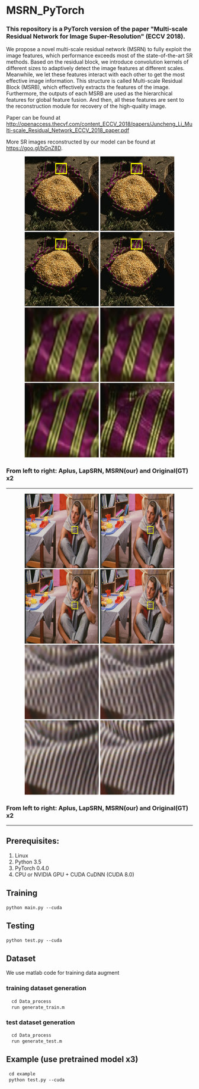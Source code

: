 # MSRN_PyTorch
### This repository is a PyTorch version of the paper "Multi-scale Residual Network for Image Super-Resolution" (ECCV 2018).

We propose a novel multi-scale residual network (MSRN) to fully exploit the image features, which performance exceeds most of the state-of-the-art SR methods. 
Based on the residual block, we introduce convolution kernels of different sizes to adaptively detect the image features at different scales. 
Meanwhile, we let these features interact with each other to get the most effective image information. 
This structure is called Multi-scale Residual Block (MSRB), which effectively extracts the features of the image. 
Furthermore, the outputs of each MSRB are used as the hierarchical features for global feature fusion. 
And then, all these features are sent to the reconstruction module for recovery of the high-quality image. 



Paper can be found at http://openaccess.thecvf.com/content_ECCV_2018/papers/Juncheng_Li_Multi-scale_Residual_Network_ECCV_2018_paper.pdf


More SR images reconstructed by our model can be found at https://goo.gl/bGnZ8D.



<p align="center">
<img src="images/mark_58060_x2_Aplus.png" width="200px" height="200px"/> <img src="images/mark_58060_x2_LapSRN.png" width="200px" height="200px"/>  <img src="images/mark_58060_2x.png" width="200px" height="200px"/>  <img src="images/mark_58060_x2_GT.png" width="200px" height="200px"/> 
<img src="images/58060_x2_Aplus.png" width="200px" height="200px"/> <img src="images/58060_x2_LapSRN.png" width="200px" height="200px"/>  <img src="images/58060_2x.png" width="200px" height="200px"/>  <img src="images/58060_x2_GT.png" width="200px" height="200px"/>
</p>

### From left to right: Aplus, LapSRN, MSRN(our) and Original(GT) x2
---------------------

<p align="center">
<img src="images/mark_barbara_x2_Aplus.png" width="200px" height="200px"/> <img src="images/mark_barbara_x2_LapSRN.png" width="200px" height="200px"/>  <img src="images/mark_barbara_2x_MSRN.png" width="200px" height="200px"/>  <img src="images/mark_barbara_x2_GT.png" width="200px" height="200px"/> 
<img src="images/barbara_x2_Aplus.png" width="200px" height="200px"/> <img src="images/barbara_x2_LapSRN.png" width="200px" height="200px"/>  <img src="images/barbara_2x_MSRN.png" width="200px" height="200px"/>  <img src="images/barbara_x2_GT.png" width="200px" height="200px"/>
</p>

### From left to right: Aplus, LapSRN, MSRN(our) and Original(GT) x2
---------------------


## Prerequisites:
1. Linux
2. Python 3.5
3. PyTorch 0.4.0
3. CPU or NVIDIA GPU + CUDA CuDNN (CUDA 8.0)

## Training
	python main.py --cuda
## Testing
	python test.py --cuda   

## Dataset
We use matlab code for training data augment

### training dataset generation
      cd Data_process
      run generate_train.m
      
### test dataset generation
      cd Data_process
      run generate_test.m
      
## Example (use pretrained model x3)
     cd example
     python test.py --cuda
